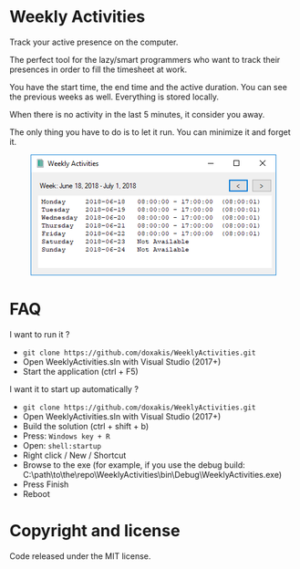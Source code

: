 # Weekly Activities

Track your active presence on the computer.

The perfect tool for the lazy/smart programmers who want to track their presences in order to fill the timesheet at work.

You have the start time, the end time and the active duration. You can see the previous weeks as well. Everything is stored locally.

When there is no activity in the last 5 minutes, it consider you away.

The only thing you have to do is to let it run. You can minimize it and forget it.

<p align="center">
    <img alt="Screenshot" src="screenshot.png" />
</p>

# FAQ

I want to run it ?

- `git clone https://github.com/doxakis/WeeklyActivities.git`
- Open WeeklyActivities.sln with Visual Studio (2017+)
- Start the application (ctrl + F5)

I want it to start up automatically ?

- `git clone https://github.com/doxakis/WeeklyActivities.git`
- Open WeeklyActivities.sln with Visual Studio (2017+)
- Build the solution (ctrl + shift + b)
- Press: `Windows key + R`
- Open: `shell:startup`
- Right click / New / Shortcut
- Browse to the exe (for example, if you use the debug build: C:\path\to\the\repo\WeeklyActivities\bin\Debug\WeeklyActivities.exe)
- Press Finish
- Reboot

# Copyright and license
Code released under the MIT license.
